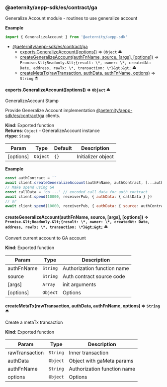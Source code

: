 <a id="module_@aeternity/aepp-sdk/es/contract/ga"></a>

### @aeternity/aepp-sdk/es/contract/ga
Generalize Account module - routines to use generalize account

**Example**  
```js
import { GeneralizeAccount } from '@aeternity/aepp-sdk'
```

* [@aeternity/aepp-sdk/es/contract/ga](#module_@aeternity/aepp-sdk/es/contract/ga)
    * [exports.GeneralizeAccount([options])](#exp_module_@aeternity/aepp-sdk/es/contract/ga--exports.GeneralizeAccount) ⇒ `Object` ⏏
    * [createGeneralizeAccount(authFnName, source, [args], [options])](#exp_module_@aeternity/aepp-sdk/es/contract/ga--createGeneralizeAccount) ⇒ `Promise.&lt;Readonly.&lt;{result: \*, owner: \*, createdAt: Date, address, rawTx: \*, transaction: \*}&gt;&gt;` ⏏
    * [createMetaTx(rawTransaction, authData, authFnName, options)](#exp_module_@aeternity/aepp-sdk/es/contract/ga--createMetaTx) ⇒ `String` ⏏

<a id="exp_module_@aeternity/aepp-sdk/es/contract/ga--exports.GeneralizeAccount"></a>

#### exports.GeneralizeAccount([options]) ⇒ `Object` ⏏
GeneralizeAccount Stamp

Provide Generalize Account implementation
[@aeternity/aepp-sdk/es/contract/ga](#module_@aeternity/aepp-sdk/es/contract/ga) clients.

**Kind**: Exported function  
**Returns**: `Object` - GeneralizeAccount instance  
**rtype**: `Stamp`

| Param | Type | Default | Description |
| --- | --- | --- | --- |
| [options] | `Object` | <code>{}</code> | Initializer object |

**Example**  
```js
const authContract = ``
await client.createGeneralizeAccount(authFnName, authContract, [...authFnArguments]
// Make spend using GA
const callData = 'cb_...' // encoded call data for auth contract
await client.spend(10000, receiverPub, { authData: { callData } })
// or
await client.spend(10000, receiverPub, { authData: { source: authContract, args: [...authContractArgs] } }) // sdk will prepare callData itself
```
<a id="exp_module_@aeternity/aepp-sdk/es/contract/ga--createGeneralizeAccount"></a>

#### createGeneralizeAccount(authFnName, source, [args], [options]) ⇒ `Promise.&lt;Readonly.&lt;{result: \*, owner: \*, createdAt: Date, address, rawTx: \*, transaction: \*}&gt;&gt;` ⏏
Convert current account to GA account

**Kind**: Exported function  

| Param | Type | Description |
| --- | --- | --- |
| authFnName | `String` | Authorization function name |
| source | `String` | Auth contract source code |
| [args] | `Array` | init arguments |
| [options] | `Object` | Options |

<a id="exp_module_@aeternity/aepp-sdk/es/contract/ga--createMetaTx"></a>

#### createMetaTx(rawTransaction, authData, authFnName, options) ⇒ `String` ⏏
Create a metaTx transaction

**Kind**: Exported function  

| Param | Type | Description |
| --- | --- | --- |
| rawTransaction | `String` | Inner transaction |
| authData | `Object` | Object with gaMeta params |
| authFnName | `String` | Authorization function name |
| options | `Object` | Options |

